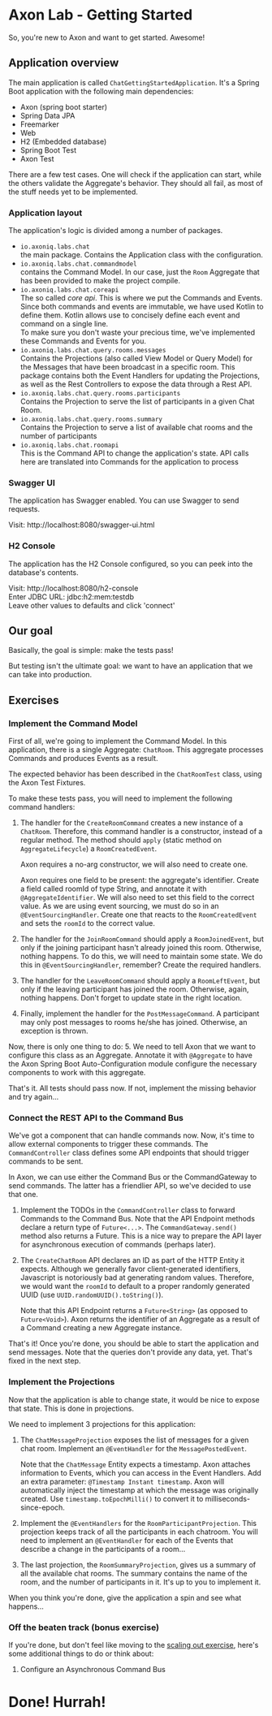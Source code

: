Axon Lab - Getting Started
==========================

So, you're new to Axon and want to get started. Awesome!

Application overview
--------------------

The main application is called `ChatGettingStartedApplication`. It's a Spring Boot application with 
the following main dependencies:
 - Axon (spring boot starter)
 - Spring Data JPA
 - Freemarker
 - Web 
 - H2 (Embedded database)
 - Spring Boot Test
 - Axon Test

There are a few test cases. One will check if the application can start, while the others 
validate the Aggregate's behavior. They should all fail, as most of the stuff needs yet to be implemented.

### Application layout ###

The application's logic is divided among a number of packages.

- `io.axoniq.labs.chat`  
  the main package. Contains the Application class with the configuration.
- `io.axoniq.labs.chat.commandmodel`  
  contains the Command Model. In our case, just the `Room` Aggregate that has been provided to make the project 
  compile.
- `io.axoniq.labs.chat.coreapi`  
  The so called *core api*. This is where we put the Commands and Events. 
  Since both commands and events are immutable, we have used Kotlin to define them. Kotlin allows use to
  concisely define each event and command on a single line.  
  To make sure you don't waste your precious time, we've implemented these Commands and Events for you.
- `io.axoniq.labs.chat.query.rooms.messages`  
  Contains the Projections (also called View Model or Query Model) for the Messages that have been broadcast in a 
  specific room. This package contains both the Event Handlers for updating the Projections, as well as the Rest 
  Controllers to expose the data through a Rest API.
- `io.axoniq.labs.chat.query.rooms.participants`  
  Contains the Projection to serve the list of participants in a given Chat Room. 
- `io.axoniq.labs.chat.query.rooms.summary`  
  Contains the Projection to serve a list of available chat rooms and the number of participants
- `io.axoniq.labs.chat.roomapi`  
  This is the Command API to change the application's state. API calls here are translated into Commands for the
  application to process

### Swagger UI ###
The application has Swagger enabled. You can use Swagger to send requests.

Visit: http://localhost:8080/swagger-ui.html

### H2 Console ###
The application has the H2 Console configured, so you can peek into the database's contents.

Visit: http://localhost:8080/h2-console  
Enter JDBC URL: jdbc:h2:mem:testdb  
Leave other values to defaults and click 'connect'

Our goal
--------

Basically, the goal is simple: make the tests pass!

But testing isn't the ultimate goal: we want to have an application that we can take into production.

Exercises
---------

### Implement the Command Model ###

First of all, we're going to implement the Command Model. In this application, there is a single Aggregate: `ChatRoom`.
This aggregate processes Commands and produces Events as a result.

The expected behavior has been described in the `ChatRoomTest` class, using the Axon Test Fixtures.

To make these tests pass, you will need to implement the following command handlers:
1. The handler for the `CreateRoomCommand` creates a new instance of a `ChatRoom`. Therefore, this command handler
   is a constructor, instead of a regular method. The method should `apply` (static method on `AggregateLifecycle`) a `RoomCreatedEvent`. 
   
   Axon requires a no-arg constructor, we will also need to create one.

   Axon requires one field to be present: the aggregate's identifier. Create a field called roomId of type String, and 
   annotate it with `@AggregateIdentifier`. We will also need to set this field to the correct value. As we are using 
   event sourcing, we must do so in an `@EventSourcingHandler`. Create one that reacts to the `RoomCreatedEvent` and
   sets the `roomId` to the correct value.  
2. The handler for the `JoinRoomCommand` should apply a `RoomJoinedEvent`, but only if the joining participant hasn't 
   already joined this room. Otherwise, nothing happens. To do this, we will need to maintain some state. We do this in
   `@EventSourcingHandler`, remember? Create the required handlers.
3. The handler for the `LeaveRoomCommand` should apply a `RoomLeftEvent`, but only if the leaving participant has 
   joined the room. Otherwise, again, nothing happens. Don't forget to update state in the right location.
4. Finally, implement the handler for the `PostMessageCommand`. A participant may only post messages to rooms he/she
   has joined. Otherwise, an exception is thrown.
   
Now, there is only one thing to do:
5. We need to tell Axon that we want to configure this class as an Aggregate. Annotate it with `@Aggregate` to have the
   Axon Spring Boot Auto-Configuration module configure the necessary components to work with this aggregate.
   
That's it. All tests should pass now. If not, implement the missing behavior and try again...
 
### Connect the REST API to the Command Bus ###

We've got a component that can handle commands now. Now, it's time to allow external components to trigger these 
commands. The `CommandController` class defines some API endpoints that should trigger commands to be sent.

In Axon, we can use either the Command Bus or the CommandGateway to send commands. The latter has a friendlier API, so 
we've decided to use that one.

 1. Implement the TODOs in the `CommandController` class to forward Commands to the Command Bus. Note that the API 
    Endpoint methods declare a return type of `Future<...>`. The `CommandGateway.send()` method also returns a Future. This 
    is a nice way to prepare the API layer for asynchronous execution of commands (perhaps later).

 2. The `CreateChatRoom` API declares an ID as part of the HTTP Entity it expects. Although we generally favor 
    client-generated identifiers, Javascript is notoriously bad at generating random values. Therefore, we would want the 
    `roomId` to default to a proper randomly generated UUID (use `UUID.randomUUID().toString()`). 
   
    Note that this API Endpoint returns a `Future<String>` (as opposed to `Future<Void>`). Axon returns the identifier of an Aggregate as a 
    result of a Command creating a new Aggregate instance. 
   
That's it! Once you're done, you should be able to start the application and send messages. Note that the queries don't
provide any data, yet. That's fixed in the next step.

### Implement the Projections ###

Now that the application is able to change state, it would be nice to expose that state. This is done in projections.

We need to implement 3 projections for this application:
  
  1. The `ChatMessageProjection` exposes the list of messages for a given chat room. Implement an `@EventHandler`
     for the `MessagePostedEvent`. 
     
     Note that the `ChatMessage` Entity expects a timestamp. Axon attaches information to Events, which you can
     access in the Event Handlers. Add an extra parameter: `@Timestamp Instant timestamp`. Axon will automatically 
     inject the timestamp at which the message was originally created. Use `timestamp.toEpochMilli()` to convert it to
     milliseconds-since-epoch.
     
  2. Implement the `@EventHandlers` for the `RoomParticipantProjection`. This projection keeps track of all the 
     participants in each chatroom. You will need to implement an `@EventHandler` for each of the Events that describe 
     a change in the participants of a room...
     
  3. The last projection, the `RoomSummaryProjection`, gives us a summary of all the available chat rooms. The summary 
     contains the name of the room, and the number of participants in it. It's up to you to implement it.

When you think you're done, give the application a spin and see what happens...

### Off the beaten track (bonus exercise) ###

If you're done, but don't feel like moving to the [scaling out exercise](../chat-scaling-out/README.md), here's some 
additional things to do or think about:

  1. Configure an Asynchronous Command Bus

# Done! Hurrah! #
